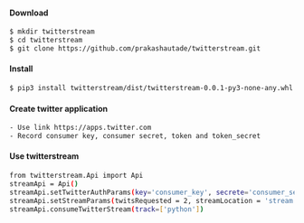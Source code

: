 #### Download
```sh
$ mkdir twitterstream
$ cd twitterstream
$ git clone https://github.com/prakashautade/twitterstream.git
```
#### Install
```sh
$ pip3 install twitterstream/dist/twitterstream-0.0.1-py3-none-any.whl
```
#### Create twitter application
```sh
- Use link https://apps.twitter.com
- Record consumer key, consumer secret, token and token_secret
```
#### Use twitterstream
```sh
from twitterstream.Api import Api
streamApi = Api()
streamApi.setTwitterAuthParams(key='consumer_key', secrete='consumer_secret', token='access_token', token_secrete='access_token_secret')
streamApi.setStreamParams(twitsRequested = 2, streamLocation = 'stream.json')
streamApi.consumeTwitterStream(track=['python'])
```